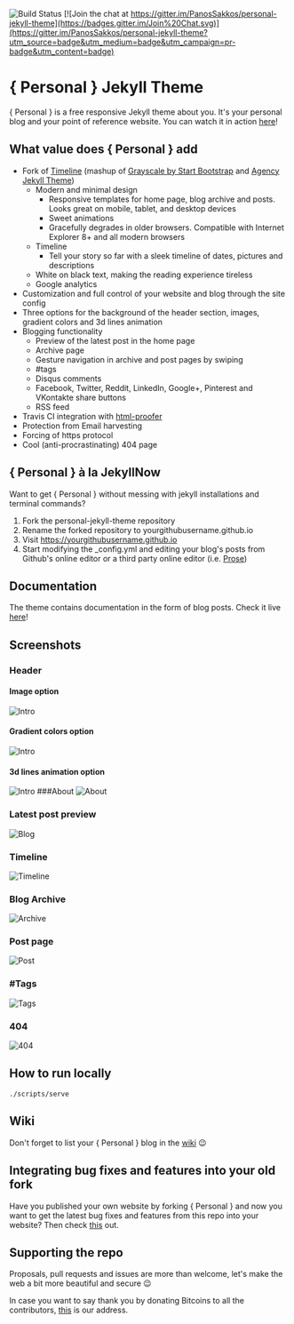 ![Build Status](https://travis-ci.org/PanosSakkos/personal-jekyll-theme.svg?branch=master)
[![Join the chat at https://gitter.im/PanosSakkos/personal-jekyll-theme](https://badges.gitter.im/Join%20Chat.svg)](https://gitter.im/PanosSakkos/personal-jekyll-theme?utm_source=badge&utm_medium=badge&utm_campaign=pr-badge&utm_content=badge)

# { Personal } Jekyll Theme

{ Personal } is a free responsive Jekyll theme about you.
It's your personal blog and your point of reference website.
You can watch it in action [here](https://panossakkos.github.io/personal-jekyll-theme/)!

## What value does { Personal } add

* Fork of [Timeline](https://github.com/kirbyt/timeline-jekyll-theme) (mashup of [Grayscale by Start Bootstrap](https://github.com/IronSummitMedia/startbootstrap-grayscale) and [Agency Jekyll Theme](https://github.com/y7kim/agency-jekyll-theme))
  * Modern and minimal design
    * Responsive templates for home page, blog archive and posts. Looks great on mobile, tablet, and desktop devices
    * Sweet animations
    * Gracefully degrades in older browsers. Compatible with Internet Explorer 8+ and all modern browsers
  * Timeline
    * Tell your story so far with a sleek timeline of dates, pictures and descriptions
  * White on black text, making the reading experience tireless
  * Google analytics  
* Customization and full control of your website and blog through the site config
* Three options for the background of the header section, images, gradient colors and 3d lines animation
* Blogging functionality
  * Preview of the latest post in the home page
  * Archive page
  * Gesture navigation in archive and post pages by swiping
  * #tags
  * Disqus comments
  * Facebook, Twitter, Reddit, LinkedIn, Google+, Pinterest and VKontakte share buttons
  * RSS feed
* Travis CI integration with [html-proofer](https://github.com/gjtorikian/html-proofer)
* Protection from Email harvesting
* Forcing of https protocol
* Cool (anti-procrastinating) 404 page

## { Personal } à la JekyllNow

Want to get { Personal } without messing with jekyll installations and terminal commands?

  1. Fork the personal-jekyll-theme repository
  2. Rename the forked repository to yourgithubusername.github.io
  3. Visit https://yourgithubusername.github.io
  4. Start modifying the \_config.yml and editing your blog's posts from Github's online editor or a third party online editor (i.e. [Prose](https://prose.io/))

## Documentation

The theme contains documentation in the form of blog posts.
Check it live [here](https://panossakkos.github.io/personal-jekyll-theme/blog/index.html)!

## Screenshots
### Header
#### Image option
![Intro](https://dl.dropboxusercontent.com/u/8522559/personal-jekyll-theme/index.jpg)
#### Gradient colors option
![Intro](https://dl.dropboxusercontent.com/u/8522559/personal-jekyll-theme/color-gradient.jpg)
#### 3d lines animation option
![Intro](https://dl.dropboxusercontent.com/u/8522559/personal-jekyll-theme/3d-lines.jpg)
###About
![About](https://dl.dropboxusercontent.com/u/8522559/personal-jekyll-theme/about.jpg)
### Latest post preview
![Blog](https://dl.dropboxusercontent.com/u/8522559/personal-jekyll-theme/blog.jpg)
### Timeline
![Timeline](https://dl.dropboxusercontent.com/u/8522559/personal-jekyll-theme/timeline.jpg)
### Blog Archive
![Archive](https://dl.dropboxusercontent.com/u/8522559/personal-jekyll-theme/archive.jpg)
### Post page
![Post](https://dl.dropboxusercontent.com/u/8522559/personal-jekyll-theme/post.jpg)
### \#Tags
![Tags](https://dl.dropboxusercontent.com/u/8522559/personal-jekyll-theme/tags.jpg)
### 404
![404](https://dl.dropboxusercontent.com/u/8522559/personal-jekyll-theme/404.jpg)

## How to run locally

````
./scripts/serve
````

## Wiki
Don't forget to list your { Personal } blog in the [wiki](https://github.com/PanosSakkos/personal-jekyll-theme/wiki/Blogs-using-%7B-Personal-%7D) 😉

## Integrating bug fixes and features into your old fork

Have you published your own website by forking { Personal } and now you want to get the latest bug fixes and features from this repo into your website? Then check [this](https://github.com/PanosSakkos/personal-jekyll-theme/wiki/How-to-integrate-latest-bug-fixes-and-features-into-your-past-fork) out.

## Supporting the repo

Proposals, pull requests and issues are more than welcome, let's make the web a bit more beautiful and secure :wink:

In case you want to say thank you by donating Bitcoins to all the contributors, [this](https://blockchain.info/address/1LHuKC9Em3KA5yoZaf7nngnNdf9K7s2gSi) is our address.
